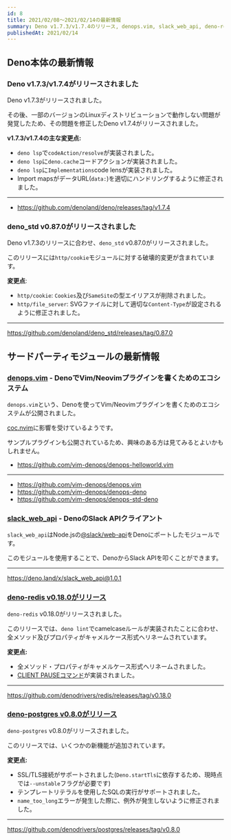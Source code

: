 ```yaml
---
id: 8
title: 2021/02/08〜2021/02/14の最新情報
summary: Deno v1.7.3/v1.7.4のリリース, denops.vim, slack_web_api, deno-redis v0.18.0, deno-postgres v0.8.0
publishedAt: 2021/02/14
---
```


## Deno本体の最新情報

### Deno v1.7.3/v1.7.4がリリースされました

Deno v1.7.3がリリースされました。

その後、一部のバージョンのLinuxディストリビューションで動作しない問題が発覚したため、その問題を修正したDeno v1.7.4がリリースされました。

**v1.7.3/v1.7.4の主な変更点:**

* `deno lsp`で`codeAction/resolve`が実装されました。
* `deno lsp`に`deno.cache`コードアクションが実装されました。
* `deno lsp`に`Implementations`code lensが実装されました。
* Import mapsがデータURL(`data:`)を適切にハンドリングするように修正されました。

---

* https://github.com/denoland/deno/releases/tag/v1.7.4

### deno_std v0.87.0がリリースされました

Deno v1.7.3のリリースに合わせ、`deno_std` v0.87.0がリリースされました。

このリリースには`http/cookie`モジュールに対する破壊的変更が含まれています。

**変更点**:

* `http/cookie`: `Cookies`及び`SameSite`の型エイリアスが削除されました。
* `http/file_server`: SVGファイルに対して適切な`Content-Type`が設定されるように修正されました。

---

https://github.com/denoland/deno_std/releases/tag/0.87.0

## サードパーティモジュールの最新情報

### [denops.vim](https://github.com/vim-denops/denops.vim) - DenoでVim/Neovimプラグインを書くためのエコシステム

`denops.vim`という、Denoを使ってVim/Neovimプラグインを書くためのエコシステムが公開されました。

[coc.nvim](https://github.com/neoclide/coc.nvim)に影響を受けているようです。

サンプルプラグインも公開されているため、興味のある方は見てみるとよいかもしれません。

* https://github.com/vim-denops/denops-helloworld.vim

---

* https://github.com/vim-denops/denops.vim
* https://github.com/vim-denops/denops-deno
* https://github.com/vim-denops/denops-std-deno

### [slack_web_api](https://deno.land/x/slack_web_api@1.0.1) - DenoのSlack APIクライアント

`slack_web_api`はNode.jsの[@slack/web-api](https://www.npmjs.com/package/@slack/web-api)をDenoにポートしたモジュールです。

このモジュールを使用することで、DenoからSlack APIを叩くことができます。

---

https://deno.land/x/slack_web_api@1.0.1

### [deno-redis v0.18.0がリリース](https://github.com/denodrivers/redis/releases/tag/v0.18.0)

`deno-redis` v0.18.0がリリースされました。

このリリースでは、`deno lint`でcamelcaseルールが実装されたことに合わせ、全メソッド及びプロパティがキャメルケース形式へリネームされています。

**変更点:**

* 全メソッド・プロパティがキャメルケース形式へリネームされました。
* [CLIENT PAUSEコマンド](https://redis.io/commands/client-pause)が実装されました。

---

https://github.com/denodrivers/redis/releases/tag/v0.18.0

### [deno-postgres v0.8.0がリリース](https://github.com/denodrivers/postgres/releases/tag/v0.8.0)

`deno-postgres` v0.8.0がリリースされました。

このリリースでは、いくつかの新機能が追加されています。

**変更点:**

- SSL/TLS接続がサポートされました(`Deno.startTls`に依存するため、現時点では`--unstable`フラグが必要です)
- テンプレートリテラルを使用したSQLの実行がサポートされました。
- `name_too_long`エラーが発生した際に、例外が発生しないように修正されました。

---

https://github.com/denodrivers/postgres/releases/tag/v0.8.0
